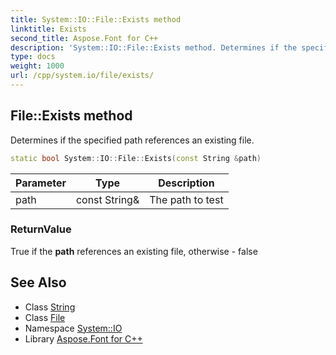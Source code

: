 ```yaml
---
title: System::IO::File::Exists method
linktitle: Exists
second_title: Aspose.Font for C++
description: 'System::IO::File::Exists method. Determines if the specified path references an existing file in C++.'
type: docs
weight: 1000
url: /cpp/system.io/file/exists/
---
```

## File::Exists method


Determines if the specified path references an existing file.

```cpp
static bool System::IO::File::Exists(const String &path)
```


| Parameter | Type | Description |
| --- | --- | --- |
| path | const String\& | The path to test |

### ReturnValue

True if the **path** references an existing file, otherwise - false

## See Also

* Class [String](../../../system/string/)
* Class [File](../)
* Namespace [System::IO](../../)
* Library [Aspose.Font for C++](../../../)
